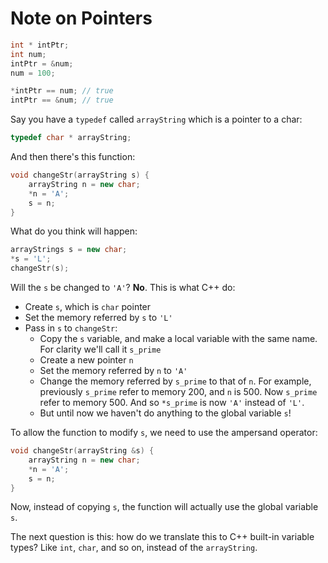 Note on Pointers
==============

```c++
int * intPtr;
int num;
intPtr = &num;
num = 100;

*intPtr == num; // true
intPtr == &num; // true
```
Say you have a `typedef` called `arrayString` which is a pointer to a char:

```c++
typedef char * arrayString;
```

And then there's this function:

```c++
void changeStr(arrayString s) {
    arrayString n = new char;
    *n = 'A';
    s = n;
}
```

What do you think will happen:

```c++
arrayStrings s = new char;
*s = 'L';
changeStr(s);
```

Will the `s` be changed to `'A'`? **No**. This is what C++ do:

- Create `s`, which is `char` pointer
- Set the memory referred by `s` to `'L'`
- Pass in `s` to `changeStr`:
  - Copy the `s` variable, and make a local variable with the same name. For clarity we'll call it `s_prime`
  - Create a new pointer `n`
  - Set the memory referred by `n` to `'A'`
  - Change the memory referred by `s_prime` to that of `n`. For example, previously `s_prime` refer to memory 200, and `n` is 500. Now `s_prime` refer to memory 500. And so `*s_prime` is now `'A'` instead of `'L'`.
  - But until now we haven't do anything to the global variable `s`!

To allow the function to modify `s`, we need to use the ampersand operator:

```c++
void changeStr(arrayString &s) {
    arrayString n = new char;
    *n = 'A';
    s = n;
}
```

Now, instead of copying `s`, the function will actually use the global variable `s`.

The next question is this: how do we translate this to C++ built-in variable types? Like `int`, `char`, and so on, instead of the `arrayString`.